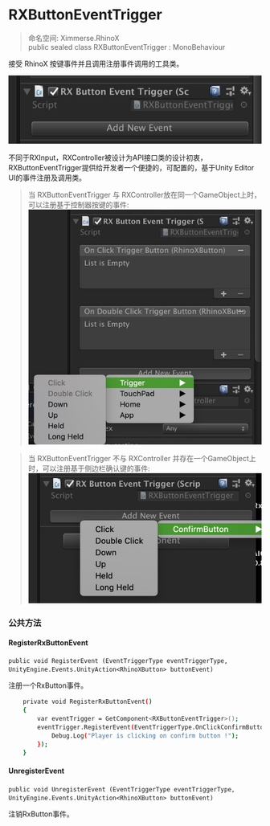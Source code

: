 # RXButtonEventTrigger 

> 命名空间: Ximmerse.RhinoX     
> public sealed class RXButtonEventTrigger : MonoBehaviour

接受 RhinoX 按键事件并且调用注册事件调用的工具类。

![Logo](https://raw.githubusercontent.com/yinyuanqings/AIOSDK/gh-pages/img/Inspector/RxButtonEventTrigger.png ':size=450X400')

不同于RXInput，RXController被设计为API接口类的设计初衷， RXButtonEventTrigger提供给开发者一个便捷的，可配置的，基于Unity Editor UI的事件注册及调用类。

> 当 RXButtonEventTrigger 与 RXController放在同一个GameObject上时，可以注册基于控制器按键的事件:
![Logo](https://raw.githubusercontent.com/yinyuanqings/AIOSDK/gh-pages/img/Inspector/RxButtonEventTrigger-AddControllerEvents.jpg ':size=450X400')



> 当 RXButtonEventTrigger 不与 RXController 并存在一个GameObject上时，可以注册基于侧边栏确认键的事件:
![Logo](https://raw.githubusercontent.com/yinyuanqings/AIOSDK/gh-pages/img/Inspector/RxButtonEventTrigger-AddSideButtonEvents.jpg ':size=450X400')


### 公共方法

#### RegisterRxButtonEvent
`public void RegisterEvent (EventTriggerType eventTriggerType, UnityEngine.Events.UnityAction<RhinoXButton> buttonEvent)`

注册一个RxButton事件。

```bash
    private void RegisterRxButtonEvent()
    {
        var eventTrigger = GetComponent<RXButtonEventTrigger>();
        eventTrigger.RegisterEvent(EventTriggerType.OnClickConfirmButton, (RhinoXButton button) => {
            Debug.Log("Player is clicking on confirm button !");
        });
    }
```



#### UnregisterEvent
`public void UnregisterEvent (EventTriggerType eventTriggerType, UnityEngine.Events.UnityAction<RhinoXButton> buttonEvent)`

注销RxButton事件。
